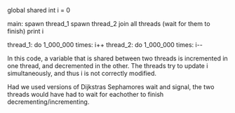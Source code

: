global shared int i = 0

main:
    spawn thread_1
    spawn thread_2
    join all threads (wait for them to finish)
    print i

thread_1:
    do 1_000_000 times:
        i++
thread_2:
    do 1_000_000 times:
        i--
       
       
       
In this code, a variable that is shared between two threads is incremented in one thread,
and decremented in the other. The threads try to update i simultaneously, and thus i is not
correctly modified.

Had we used versions of Dijkstras Sephamores wait and signal, the two threads would have had to wait for eachother
to finish decrementing/incrementing.
